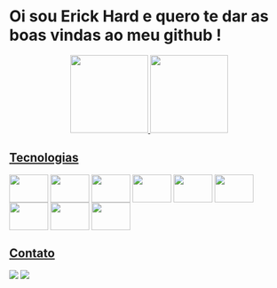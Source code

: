 #  Oi sou Erick Hard e quero te dar as boas vindas ao meu github !
<div align="center">
  <a href="https://github.com/ErickHard">
  <img height="140em" src="https://github-readme-stats.vercel.app/api?username=ErickHard&show_icons=true&theme=dark&include_all_commits=true&count_private=true"/>
  <img height="140em" src="https://github-readme-stats.vercel.app/api/top-langs/?username=ErickHard&layout=compact&langs_count=7&theme=dark"/>
</div>

##  Tecnologias
<div style="display:inline-block">

<img align="center" height="50" width="70" src="https://cdn.jsdelivr.net/gh/devicons/devicon/icons/html5/html5-original.svg" />
<img align="center" height="50" width="70" src="https://cdn.jsdelivr.net/gh/devicons/devicon/icons/css3/css3-original.svg" />
<img align="center" height="50" width="70" src="https://cdn.jsdelivr.net/gh/devicons/devicon/icons/javascript/javascript-original.svg" />
<img align="center" height="50" width="70" src="https://cdn.jsdelivr.net/gh/devicons/devicon/icons/bootstrap/bootstrap-original.svg" />
<img align="center" height="50" width="70" src="https://cdn.jsdelivr.net/gh/devicons/devicon/icons/react/react-original.svg" />
<img align="center" height="50" width="70" src="https://cdn.jsdelivr.net/gh/devicons/devicon/icons/typescript/typescript-plain.svg" />
<img align="center" height="50" width="70" src="https://cdn.jsdelivr.net/gh/devicons/devicon/icons/vscode/vscode-original.svg" />
<img align="center" height="50" width="70" src="https://cdn.jsdelivr.net/gh/devicons/devicon/icons/angularjs/angularjs-original.svg" />
<img align="center" height="50" width="70" src="https://img.icons8.com/fluency/256/python.png" />

</div>

##  Contato
  <div>          
 
<a href = "mailto:ericksonmnzs@gmail.com"><img src="https://img.shields.io/badge/Gmail-D14836?style=for-the-badge&logo=gmail&logoColor=white" target=" _blank"></a>
<a href="https://www.linkedin.com/in/ErickHard/" target="_blank"><img src="https://img.shields.io/badge/-LinkedIn- %230077B5?style=for-the-badge&logo=linkedin&logoColor=white" target="_blank"></a>   
  
  </div>
